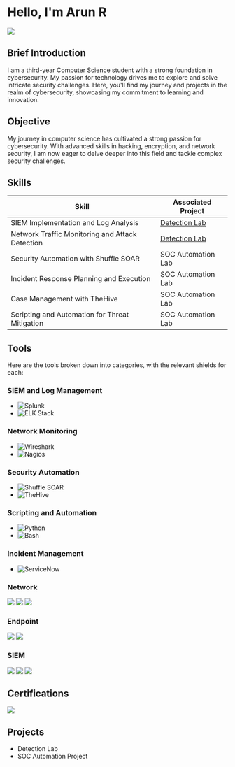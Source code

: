 # Hello, I'm Arun R
<a href="https://www.linkedin.com/in/darkshadow/"><img src="https://img.shields.io/badge/-LinkedIn-0072b1?&style=for-the-badge&logo=linkedin&logoColor=white" /></a>

## Brief Introduction 

I am a third-year Computer Science student with a strong foundation in cybersecurity. My passion for technology drives me to explore and solve intricate security challenges. Here, you'll find my journey and projects in the realm of cybersecurity, showcasing my commitment to learning and innovation.

## Objective 

My journey in computer science has cultivated a strong passion for cybersecurity. With advanced skills in hacking, encryption, and network security, I am now eager to delve deeper into this field and tackle complex security challenges.

## Skills

| Skill                                         | Associated Project         |
|-----------------------------------------------|----------------------------|
| SIEM Implementation and Log Analysis          | <a href="https://google.com">Detection Lab</a>|
| Network Traffic Monitoring and Attack Detection | <a href="https://google.com">Detection Lab</a>|
| Security Automation with Shuffle SOAR         | SOC Automation Lab|
| Incident Response Planning and Execution      | SOC Automation Lab|
| Case Management with TheHive                  | SOC Automation Lab|
| Scripting and Automation for Threat Mitigation | SOC Automation Lab|

## Tools
Here are the tools broken down into categories, with the relevant shields for each:

### SIEM and Log Management
- ![Splunk](https://img.shields.io/badge/Splunk-000000?style=for-the-badge&logo=splunk&logoColor=white)
- ![ELK Stack](https://img.shields.io/badge/ELK_Stack-005571?style=for-the-badge&logo=elastic&logoColor=white)

### Network Monitoring
- ![Wireshark](https://img.shields.io/badge/Wireshark-1679A7?style=for-the-badge&logo=wireshark&logoColor=white)
- ![Nagios](https://img.shields.io/badge/Nagios-000000?style=for-the-badge&logo=nagios&logoColor=white)

### Security Automation
- ![Shuffle SOAR](https://img.shields.io/badge/Shuffle_SOAR-1D1D1D?style=for-the-badge&logo=shuffle&logoColor=white)
- ![TheHive](https://img.shields.io/badge/TheHive-1D1D1D?style=for-the-badge&logo=thehive&logoColor=white)

### Scripting and Automation
- ![Python](https://img.shields.io/badge/Python-3776AB?style=for-the-badge&logo=python&logoColor=white)
- ![Bash](https://img.shields.io/badge/Bash-4EAA25?style=for-the-badge&logo=gnubash&logoColor=white)

### Incident Management
- ![ServiceNow](https://img.shields.io/badge/ServiceNow-0A4D92?style=for-the-badge&logo=servicenow&logoColor=white)

### Network
<div>
    <img src="https://img.shields.io/badge/-Wireshark-1679A7?&style=for-the-badge&logo=Wireshark&logoColor=white" />
    <img src="https://img.shields.io/badge/-Suricata-EF3B2D?&style=for-the-badge&logo=Suricata&logoColor=white" />
    <img src="https://img.shields.io/badge/-Zeek-777BB4?&style=for-the-badge&logo=Zeek&logoColor=white" />
</div>

### Endpoint
<div>
    <img src="https://img.shields.io/badge/-Microsoft_Defender_for_Endpoint-00A4EF?&style=for-the-badge&logo=Microsoft&logoColor=white" />
    <img src="https://img.shields.io/badge/-Velociraptor-4B275F?&style=for-the-badge&logo=Velociraptor&logoColor=white" />
</div>

### SIEM
<div>
    <img src="https://img.shields.io/badge/-Microsoft_Sentinel-0078D4?&style=for-the-badge&logo=Microsoft&logoColor=white" />
    <img src="https://img.shields.io/badge/-Splunk-000000?&style=for-the-badge&logo=Splunk&logoColor=white" />
    <img src="https://img.shields.io/badge/-Elastic-005571?&style=for-the-badge&logo=Elastic&logoColor=white" />
</div>

## Certifications
<div>
<img src="https://img.shields.io/badge/-Microsoft%20Cybersecurity%20Analyst-0078D4?&style=for-the-badge&logo=Microsoft&logoColor=white" />
</div>

## Projects
- Detection Lab
- SOC Automation Project
